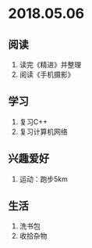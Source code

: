 # 2018.05.06  
## 阅读   
1. 读完《精进》并整理
2. 阅读《手机摄影》  

## 学习
1. 复习C++
2. 复习计算机网络

## 兴趣爱好
1. 运动：跑步5km

## 生活
1. 洗书包
2. 收拾杂物
